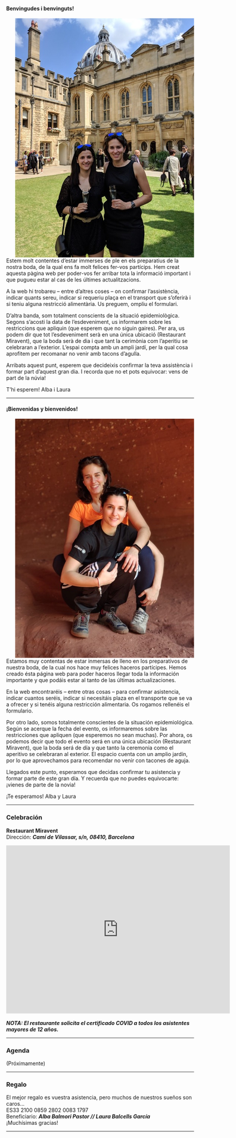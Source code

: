 #### Benvingudes i benvinguts!

<img src="/photo2.jpeg" style="float: right; margin-left: 25px;">

Estem molt contentes d’estar immerses de ple en els preparatius de la nostra boda, de la qual ens fa molt felices fer-vos partícips. Hem creat aquesta pàgina web per poder-vos fer arribar tota la informació important i que pugueu estar al cas de les últimes actualitzacions.

A la web hi trobareu – entre d’altres coses – on confirmar l’assistència, indicar quants sereu, indicar si requeriu plaça en el transport que s’oferirà i si teniu alguna restricció alimentària. Us preguem, ompliu el formulari.

D’altra banda, som totalment conscients de la situació epidemiològica. Segons s’acosti la data de l’esdeveniment, us informarem sobre les restriccions que apliquin (que esperem que no siguin gaires). Per ara, us podem dir que tot l’esdeveniment serà en una única ubicació (Restaurant Miravent), que la boda serà de dia i que tant la cerimònia com l’aperitiu se celebraran a l’exterior. L’espai compta amb un ampli jardí, per la qual cosa aprofitem per recomanar no venir amb tacons d’agulla.

Arribats aquest punt, esperem que decideixis confirmar la teva assistència i formar part d’aquest gran dia. I recorda que no et pots equivocar: vens de part de la núvia!

T’hi esperem!
Alba i Laura

---

#### ¡Bienvenidas y bienvenidos!

<img src="/photo3.jpeg" style="float: right; margin-left: 25px;">

Estamos muy contentas de estar inmersas de lleno en los preparativos de nuestra boda, de la cual nos hace muy felices haceros partícipes. Hemos creado ésta página web para poder haceros llegar toda la información importante y que podáis estar al tanto de las últimas actualizaciones.

En la web encontraréis – entre otras cosas – para confirmar asistencia, indicar cuantos seréis, indicar si necesitáis plaza en el transporte que se va a ofrecer y si tenéis alguna restricción alimentaria. Os rogamos rellenéis el formulario.

Por otro lado, somos totalmente conscientes de la situación epidemiológica. Según se acerque la fecha del evento, os informaremos sobre las restricciones que apliquen (que esperemos no sean muchas). Por ahora, os podemos decir que todo el evento será en una única ubicación (Restaurant Miravent), que la boda será de día y que tanto la ceremonia como el aperitivo se celebraran al exterior. El espacio cuenta con un amplio jardín, por lo que aprovechamos para recomendar no venir con tacones de aguja. 

Llegados este punto, esperamos que decidas confirmar tu asistencia y formar parte de este gran día. Y recuerda que no puedes equivocarte: ¡vienes de parte de la novia!

¡Te esperamos!
Alba y Laura

---

<div id="celebracion"></div>

### Celebración

**Restaurant Miravent**<br>
Dirección: ***Camí de Vilassar, s/n, 08410, Barcelona***

<iframe src="https://www.google.com/maps/embed?pb=!1m18!1m12!1m3!1d2986.1349052003197!2d2.2925444157923915!3d41.544676194192014!2m3!1f0!2f0!3f0!3m2!1i1024!2i768!4f13.1!3m3!1m2!1s0x12a4b83705a99d8b%3A0xff59f053d4af425!2sCam%C3%AD%20de%20Vilassar%2C%2008410%2C%20Barcelona!5e0!3m2!1sen!2ses!4v1639864306133!5m2!1sen!2ses" width="600" height="450" style="border:0;" allowfullscreen="" loading="lazy"></iframe>
<br/>

***NOTA: El restaurante solicita el certificado COVID a todos los asistentes mayores de 12 años.***

---

<div id="agenda"></div>

### Agenda
(Próximamente)

---

<div id="regalo"></div>

### Regalo

El mejor regalo es vuestra asistencia, pero muchos de nuestros sueños son caros…<br>
ES33 2100 0859 2802 0083 1797<br>
Beneficiario: ***Alba Balmori Pastor // Laura Balcells García***<br>
¡Muchísimas gracias!

---
